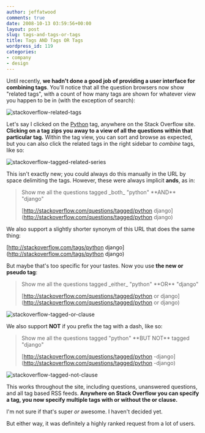 ```yaml
---
author: jeffatwood
comments: true
date: 2008-10-13 03:59:56+00:00
layout: post
slug: tags-and-tags-or-tags
title: Tags AND Tags OR Tags
wordpress_id: 119
categories:
- company
- design
---
```



Until recently, **we hadn't done a good job of providing a user interface for combining tags**. You'll notice that all the question browsers now show "related tags", with a count of how many tags are shown for whatever view you happen to be in (with the exception of search):



![stackoverflow-related-tags](http://blog.stackoverflow.com/wp-content/uploads/stackoverflow-related-tags1.png)



Let's say I clicked on the [Python](http://stackoverflow.com/questions/tagged/python) tag, anywhere on the Stack Overflow site. **Clicking on a tag zips you away to a view of all the questions within that particular tag.** Within the tag view, you can sort and browse as expected, but you can also click the related tags in the right sidebar to _combine_ tags, like so:



![stackoverflow-tagged-related-series](http://blog.stackoverflow.com/wp-content/uploads/stackoverflow-tagged-related-series.png)



This isn't exactly new; you could always do this manually in the URL by space delimiting the tags. However, these were always implicit **ands**, as in:





<blockquote>
Show me all the questions tagged _both_ "python" **AND** "django"

> 
> 
[http://stackoverflow.com/questions/tagged/python django](http://stackoverflow.com/questions/tagged/python django)
</blockquote>





We also support a slightly shorter synonym of this URL that does the same thing:



[http://stackoverflow.com/tags/python django](http://stackoverflow.com/tags/python django)



But maybe that's too specific for your tastes. Now you use **the new or pseudo tag**:





<blockquote>
Show me all the questions tagged _either_ "python" **OR** "django"

> 
> 
[http://stackoverflow.com/questions/tagged/python or django](http://stackoverflow.com/questions/tagged/python or django)
</blockquote>





![stackoverflow-tagged-or-clause](http://blog.stackoverflow.com/wp-content/uploads/stackoverflow-tagged-or-clause1.png)



We also support **NOT** if you prefix the tag with a dash, like so:





<blockquote>
Show me all the questions tagged "python" **BUT NOT** tagged "django"

> 
> 
[http://stackoverflow.com/questions/tagged/python -django](http://stackoverflow.com/questions/tagged/python -django)
</blockquote>





![stackoverflow-tagged-not-clause](http://blog.stackoverflow.com/wp-content/uploads/stackoverflow-tagged-not-clause.png)



This works throughout the site, including questions, unanswered questions, and all tag based RSS feeds. **Anywhere on Stack Overflow you can specify a tag, you now specify multiple tags with or without the or clause.**



I'm not sure if that's super _or_ awesome. I haven't decided yet.



But either way, it was definitely a highly ranked request from a lot of users.

